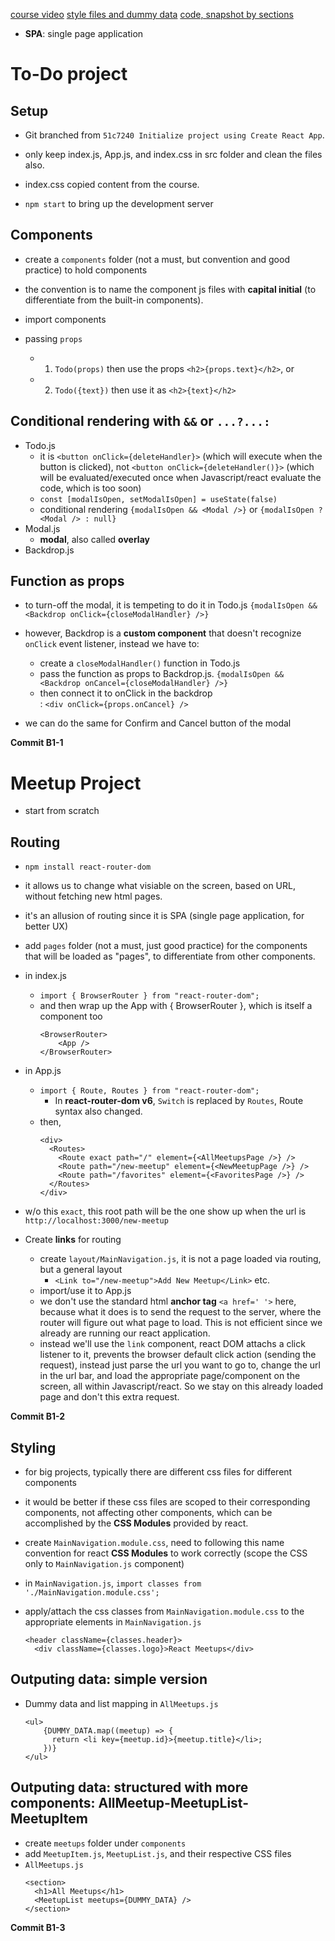 [course video](https://www.youtube.com/watch?v=Dorf8i6lCuk&t=27s)
[style files and dummy data](https://github.com/academind/react-complete-guide-code/tree/zz-reactjs-summary/extra-files)
[code, snapshot by sections](https://github.com/academind/react-complete-guide-code/tree/zz-reactjs-summary/extra-files)

- **SPA**: single page application

# To-Do project

## Setup

- Git branched from `51c7240 Initialize project using Create React App`.
- only keep index.js, App.js, and index.css in src folder and clean the files also.
- index.css copied content from the course.

- `npm start` to bring up the development server

## Components

- create a `components` folder (not a must, but convention and good practice) to hold components
- the convention is to name the component js files with **capital initial** (to differentiate from the built-in components).

- import components
- passing `props`
  - 1. `Todo(props)` then use the props `<h2>{props.text}</h2>`, or
  - 2. `Todo({text})` then use it as `<h2>{text}</h2>`

## Conditional rendering with `&&` or `...?...:`

- Todo.js
  - it is `<button onClick={deleteHandler}>` (which will execute when the button is clicked), not `<button onClick={deleteHandler()}>` (which will be evaluated/executed once when Javascript/react evaluate the code, which is too soon)
  - `const [modalIsOpen, setModalIsOpen] = useState(false)`
  - conditional rendering `{modalIsOpen && <Modal />}` or `{modalIsOpen ? <Modal /> : null}`
- Modal.js
  - **modal**, also called **overlay**
- Backdrop.js

## Function as props

- to turn-off the modal, it is tempeting to do it in Todo.js `{modalIsOpen && <Backdrop onClick={closeModalHandler} />}`
- however, Backdrop is a **custom component** that doesn't recognize `onClick` event listener, instead we have to:

  - create a `closeModalHandler()` function in Todo.js
  - pass the function as props to Backdrop.js. `{modalIsOpen && <Backdrop onCancel={closeModalHandler} />}`
  - then connect it to onClick in the backdrop <div>: `<div onClick={props.onCancel} />`

- we can do the same for Confirm and Cancel button of the modal

**Commit B1-1**

# Meetup Project

- start from scratch

## Routing

- `npm install react-router-dom`

- it allows us to change what visiable on the screen, based on URL, without fetching new html pages.
- it's an allusion of routing since it is SPA (single page application, for better UX)

- add `pages` folder (not a must, just good practice) for the components that will be loaded as "pages", to differentiate from other components.

- in index.js
  - `import { BrowserRouter } from "react-router-dom";`
  - and then wrap up the App with { BrowserRouter }, which is itself a component too
    ```
    <BrowserRouter>
        <App />
    </BrowserRouter>
    ```
- in App.js

  - `import { Route, Routes } from "react-router-dom";`
    - In **react-router-dom v6**, `Switch` is replaced by `Routes`, Route syntax also changed.
  - then,
    ```
    <div>
      <Routes>
        <Route exact path="/" element={<AllMeetupsPage />} />
        <Route path="/new-meetup" element={<NewMeetupPage />} />
        <Route path="/favorites" element={<FavoritesPage />} />
      </Routes>
    </div>
    ```

- w/o this `exact`, this root path will be the one show up when the url is `http://localhost:3000/new-meetup`

- Create **links** for routing
  - create `layout/MainNavigation.js`, it is not a page loaded via routing, but a general layout
    - `<Link to="/new-meetup">Add New Meetup</Link>` etc.
  - import/use it to App.js
  - we don't use the standard html **anchor tag** `<a href=' '>` here, because what it does is to send the request to the server, where the router will figure out what page to load. This is not efficient since we already are running our react application.
  - instead we'll use the `link` component, react DOM attachs a click listener to it, prevents the browser default click action (sending the request), instead just parse the url you want to go to, change the url in the url bar, and load the appropriate page/component on the screen, all within Javascript/react. So we stay on this already loaded page and don't this extra request.

**Commit B1-2**

## Styling

- for big projects, typically there are different css files for different components
- it would be better if these css files are scoped to their corresponding components, not affecting other components, which can be accomplished by the **CSS Modules** provided by react.

- create `MainNavigation.module.css`, need to following this name convention for react **CSS Modules** to work correctly (scope the CSS only to `MainNavigation.js` component)
- in `MainNavigation.js`, `import classes from './MainNavigation.module.css';`
- apply/attach the css classes from `MainNavigation.module.css` to the appropriate elements in `MainNavigation.js`
  ```
  <header className={classes.header}>
    <div className={classes.logo}>React Meetups</div>
  ```

## Outputing data: simple version

- Dummy data and list mapping in `AllMeetups.js`

  ```
  <ul>
      {DUMMY_DATA.map((meetup) => {
        return <li key={meetup.id}>{meetup.title}</li>;
      })}
  </ul>
  ```

## Outputing data: structured with more components: AllMeetup-MeetupList-MeetupItem

- create `meetups` folder under `components`
- add `MeetupItem.js`, `MeetupList.js`, and their respective CSS files
- `AllMeetups.js`
  ```
  <section>
    <h1>All Meetups</h1>
    <MeetupList meetups={DUMMY_DATA} />
  </section>
  ```

**Commit B1-3**
